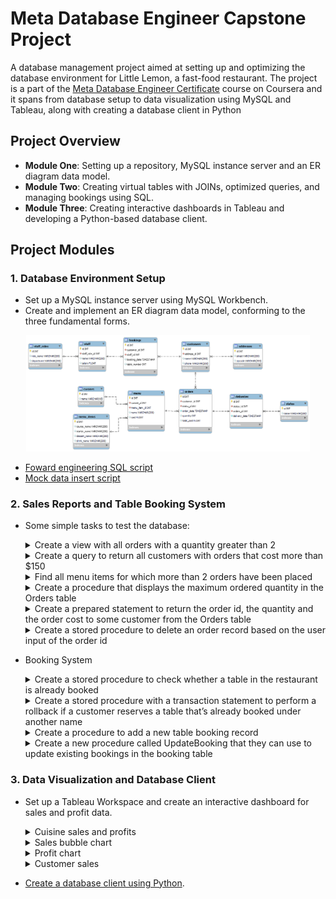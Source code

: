 # Meta Database Engineer Capstone Project

A database management project aimed at setting up and optimizing the database environment for Little Lemon, a fast-food restaurant. The project is a part of the [Meta Database Engineer Certificate](https://www.coursera.org/professional-certificates/meta-database-engineer) course on Coursera and it spans from database setup to data visualization using MySQL and Tableau, along with creating a database client in Python

## Project Overview

- **Module One**: Setting up a repository, MySQL instance server and an ER diagram data model.
- **Module Two**: Creating virtual tables with JOINs, optimized queries, and managing bookings using SQL.
- **Module Three**: Creating interactive dashboards in Tableau and developing a Python-based database client.

## Project Modules

<h3> 1. Database Environment Setup </h3>

- Set up a MySQL instance server using MySQL Workbench.
- Create and implement an ER diagram data model, conforming to the three fundamental forms.
	
<p align="center">
<img src="erd/LittleLemonDM.png" width=90% height=90%> 

- [Foward engineering SQL script](https://github.com/marianamannes/db-capstone-project/blob/master/foward_engineering/script_FowardEngineering.sql)
- [Mock data insert script](https://github.com/marianamannes/db-capstone-project/blob/master/insert/insert_MockData.sql)

<h3> 2. Sales Reports and Table Booking System </h3>

- Some simple tasks to test the database:

  <details>
  <summary>Create a view with all orders with a quantity greater than 2</summary>
    
  ```sql
  CREATE VIEW OrdersView AS
  	(SELECT id AS order_id,
                  quantity,
                  total_cost
  	FROM orders
  	WHERE quantity > 2);
  ```
  
  </details>

  <details>
  <summary>Create a query to return all customers with orders that cost more than $150</summary>
  
  ```sql
  SELECT c.id AS customer_id,
         c.name as customer_name,
         o.id AS order_id,
         o.total_cost,
         m.name AS menu_name,
         mi.course_name,
         mi.starter_name
  FROM orders o 
  LEFT JOIN customers c ON o.customer_id = c.id
  LEFT JOIN menu m ON o.menu_id = m.id
  LEFT JOIN menu_items mi ON m.menu_item_id = mi.id
  WHERE total_cost > 150
  ORDER BY total_cost;
  ```
  
  </details>
  
  <details>
  <summary>Find all menu items for which more than 2 orders have been placed</summary>
    
  ```sql
  SELECT m.id AS menu_id,
         c.name AS cuisine_name,
         m.name AS menu_name
  FROM menu m 
  LEFT JOIN cuisines c ON m.cuisine_id = c.id
  WHERE m.id = ANY (SELECT menu_id FROM orders GROUP BY menu_id HAVING COUNT(*) > 2);
    ```
  
  </details>
  
  <details>
  <summary>Create a procedure that displays the maximum ordered quantity in the Orders table</summary>
    
  ```sql
  DELIMITER //
  
  CREATE PROCEDURE GetMaxQuantity()
  BEGIN
    SELECT MAX(quantity)
    FROM orders;
  END //
  
  DELIMITER ;
  ```
  
  </details>
  
  <details>
  <summary>Create a prepared statement to return the order id, the quantity and the order cost to some customer from the Orders table</summary>
    
  ```sql
  PREPARE GetOrderDetail FROM 'SELECT id, 
                                      quantity, 
                                      total_cost
                                      FROM orders
                                      WHERE customer_id = ?';
  
  SET @id = 1;
  EXECUTE GetOrderDetail USING @id;
  ```
  
  </details>
  <details>
  <summary>Create a stored procedure to delete an order record based on the user input of the order id</summary>
    
  ```sql
  DELIMITER //
  
  CREATE PROCEDURE CancelOrder(IN order_id INT)
  BEGIN
    DELETE 
    FROM orders
    WHERE id = order_id;
    SELECT CONCAT("Order ",order_id, " is cancelled.") AS Confirmation;
  END //
  
  DELIMITER ;
  ```
  
  </details>


- Booking System
   <details>
    <summary>Create a stored procedure to check whether a table in the restaurant is already booked</summary>
      
    ```sql
    DELIMITER //
    
    CREATE PROCEDURE CheckBooking(IN booking_date_check DATE, IN table_number_check INT)
    BEGIN
      DECLARE table_count INT;
    
      SELECT COUNT(*) INTO @table_count
      FROM bookings
      WHERE CAST(booking_date AS date) = booking_date_check AND
            table_number = table_number_check;
          
      IF (@table_count > 0)
        THEN 
          SELECT CONCAT('Table ', table_number_check, ' is already booked') AS "Booking status";
      ELSE
        SELECT CONCAT('Table ', table_number_check, ' is not booked') AS "Booking status";
      END IF;
    
    END // 

    DELIMITER ;
    ```
  
  </details>

   <details>
    <summary>Create a stored procedure with a transaction statement to perform a rollback if a customer reserves a table that’s already booked under another name</summary>
      
    ```sql
    DELIMITER // 
    
    CREATE PROCEDURE AddValidBooking(IN booking_date_insert TIMESTAMP,
                                     IN table_number_insert INT,
                                     IN customer_id_insert INT,
                                     IN staff_id_insert INT)
    BEGIN
        DECLARE table_count INT;
        
        SELECT COUNT(*) INTO @table_count
        FROM bookings
        WHERE CAST(booking_date AS date) = CAST(booking_date_insert AS date) AND
              table_number = table_number_insert;

        START TRANSACTION;
        IF (@table_count > 0)
          THEN ROLLBACK;
          SELECT CONCAT('Table ', table_number_insert, ' is already booked - booking cancelled') AS "Booking status";
        ELSE
          INSERT INTO bookings(customer_id, staff_id, booking_date, table_number) VALUES
                      (customer_id_insert, staff_id_insert, booking_date_insert, table_number_insert);
          COMMIT;
          SELECT CONCAT('Booking completed successfully - table ', table_number_insert, ' is now booked') AS "Booking status";
        END IF;
        
    END // 
    
    DELIMITER ;
    ```
  
  </details>

   <details>
    <summary>Create a procedure to add a new table booking record</summary>
      
    ```sql
    DELIMITER //
    
    CREATE PROCEDURE AddBooking(IN booking_id_insert INT, 
                                IN customer_id_insert INT,  
                                IN table_number_insert INT, 
                                IN booking_date_insert TIMESTAMP,  
                                IN staff_id_insert INT)
      BEGIN
                                
        INSERT INTO bookings(id, 
                             customer_id, 
                             table_number, 
                             booking_date,  
                             staff_id) 
        VALUES (booking_id_insert, 
               customer_id_insert, 
               table_number_insert, 
               booking_date_insert, 
               staff_id_insert);
    
        SELECT CONCAT('Booking completed successfully - table ', table_number_insert, ' is now booked') AS "Booking status";
    END // 
    
    DELIMITER ;
    ```
  
  </details>

   <details>
    <summary>Create a new procedure called UpdateBooking that they can use to update existing bookings in the booking table</summary>
      
    ```sql
    DELIMITER //
    
      CREATE PROCEDURE UpdateBooking (IN booking_id_update INT, 
                                      IN booking_date_update TIMESTAMP)
      BEGIN                           
    
      UPDATE bookings
      SET booking_date = booking_date_update
      WHERE id = booking_id_update;
      
      SELECT CONCAT('Booking ', booking_id_update, ' updated successfully') AS "Confirmation";
      
      END // 
      
    DELIMITER ;
    ```
  
  </details>
  
<h3> 3. Data Visualization and Database Client </h3>

- Set up a Tableau Workspace and create an interactive dashboard for sales and profit data.

  <details>
    <summary>Cuisine sales and profits</summary>
    <img src="data_visualization/cuisine-sales-chart.png" width=65% height=65%> 
  </details>

  <details>
    <summary>Sales bubble chart</summary>
    <img src="data_visualization/sales-bubble-chart.png" width=65% height=65%> 
  </details>

  <details>
    <summary>Profit chart </summary>
    <img src="data_visualization/profit-chart.png" width=65% height=65%> 
  </details>

  <details>
    <summary>Customer sales </summary>
    <img src="data_visualization/customer-sales.png" width=65% height=65%> 
  </details>

- [Create a database client using Python](https://github.com/marianamannes/db-capstone-project/blob/master/db_client/db_client.ipynb).
